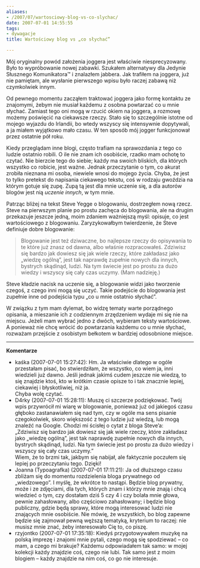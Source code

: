 ```yaml
---
aliases:
- /2007/07/wartosciowy-blog-vs-co-slychac/
date: 2007-07-01 14:55:55
tags:
- dywagacje
title: Wartościowy blog vs „co słychać”

---
```


Mój oryginalny powód założenia joggera jest właściwie niesprecyzowany. Było to
wypróbowanie nowej zabawki. Szukałem alternatywy dla Jedynie Słusznego
Komunikatora™ i znalazłem jabbera. Jak trafiłem na joggera, już nie pamiętam,
ale wysłanie pierwszego wpisu było raczej zabawą niż czymkolwiek innym.

<!--more-->

Od pewnego momentu zacząłem traktować joggera jako formę kontaktu ze
znajomymi, żebym nie musiał każdemu z osobna powtarzać co u mnie słychać.
Zamiast tego oni mogą w rzucić okiem na joggera, a rozmowę możemy poświęcić na
ciekawsze rzeczy. Stało się to szczególnie istotne od mojego wyjazdu do
Irlandii, bo wtedy wszyscy się intensywnie dopytywali, a ja miałem wyjątkowo
mało czasu. W ten sposób mój jogger funkcjonował przez ostatnie pół roku.

Kiedy przeglądam inne blogi, często trafiam na sprawozdania z tego co ludzie
ostatnio robili. O ile nie znam ich osobiście, rzadko mam ochotę to czytać.
Nie bierzcie tego do siebie; każdy ma swoich bliskich, dla których wszystko co
robicie, jest ważne. Jednak przeczytanie o tym, co akurat zrobiła nieznana mi
osoba, niewiele wnosi do mojego życia. Chyba, że jest to tylko pretekst do
napisania ciekawego tekstu, coś w rodzaju gwoździa na którym gotuje się zupę.
Zupą tą jest dla mnie uczenie się, a dla autorów blogów jest nią _uczenie
innych_, w tym mnie.

Patrząc bliżej na tekst Steve Yegge o blogowaniu, dostrzegłem nową rzecz. Steve
na pierwszym planie po prostu zachęca do blogowania, ale na drugim przekazuje
jeszcze jedną, moim zdaniem ważniejszą myśl: opisuje, co jest wartościowego
z blogowaniu. Zaryzykowałbym twierdzenie, że Steve definiuje dobre blogowanie:

> Blogowanie jest też dziwaczne, bo najlepsze rzeczy do opisywania to te które
> już znasz od dawna, albo właśnie rozpracowałeś. Zdziwisz się bardzo jak
> dowiesz się jak wiele rzeczy, które zakładasz jako „wiedzę ogólną”, jest tak
> naprawdę zupełnie nowych dla innych, bystrych skądinąd, ludzi. Na tym świecie
> jest po prostu za dużo wiedzy i wszyscy się cały czas uczymy. (Mam nadzieję.)

Steve kładzie nacisk na uczenie się, a blogowanie widzi jako tworzenie czegoś,
z czego inni mogą się uczyć. Takie podejście do blogowania jest zupełnie inne
od podejścia typu „co u mnie ostatnio słychać”.

W związku z tym mam dylemat, bo widzę tematy warte porządnego opisania, a
mieszanie ich z codziennym zrzędzeniem wydaje mi się nie na miejscu. Jeżeli
mam wybrać jedno z dwóch, wybieram teksty wartościowe. A ponieważ nie chcę
wrócić do powtarzania każdemu co u mnie słychać, rozważam przejście z
osobistym bełkotem w bardziej odosobnione miejsce.

----
**Komentarze**

* kaśka (2007-07-01 15:27:42): Hm. Ja właściwie dlatego w ogóle przestałam
  pisać, bo stwierdziłam, że wszystko, co wiem ja, inni wiedzieli już dawno.
  Jeśli jednak jakimś cudem jeszcze nie wiedzą, to się znajdzie ktoś, kto w
  krótkim czasie opisze to i tak znacznie lepiej, ciekawiej i błyskotliwiej, niż
  ja.<br /> Chyba wolę czytać.
* D4rky (2007-07-01 15:28:11): Muszę ci szczerze podziękować. Twój wpis
  przywrócił mi wiarę w blogowanie, ponieważ już od jakiegoś czasu głęboko
  zastanawiałem się nad tym, czy w ogóle ma sens pisanie czegokolwiek, skoro
  większość z tego ludzie już wiedzą, lub mogą znaleźć na Google. Chodzi mi
  ścisłej o cytat z bloga Steve&#8217;a:<br/>
  &#8222;Zdziwisz się bardzo jak dowiesz się jak wiele rzeczy, które zakładasz
  jako „wiedzę ogólną”, jest tak naprawdę zupełnie nowych dla innych, bystrych
  skądinąd, ludzi. Na tym świecie jest po prostu za dużo wiedzy i wszyscy się cały
  czas uczymy.&#8221;<br/>
  Wiem, że to brzmi tak, jakbym się nabijał, ale faktycznie poczułem się
  lepiej po przeczytaniu tego. Dzięki!
* Joanna (Typoagrafka) (2007-07-01 17:11:21): Ja od dłuższego czasu zbliżam
  się do momentu rozdzielenia bloga prywatnego od „wiedzowego”. I myślę, że
  wkrótce to nastąpi. Będzie blog prywatny, może i ze zdjęciami, dla tych,
  których znam i którzy mnie znają i chcą wiedzieć o tym, czy dostałam dziś 5
  czy 4 i czy bolała mnie głowa, pewnie zahasłowany, albo częściowo zahasłowany;
  i będzie blog publiczny, gdzie będą sprawy, które mogą interesować ludzi nie
  znających mnie osobiście. Nie mówię, że wszystkich, bo blog zapewne będzie się
  zajmował pewną węższą tematyką, kryterium to raczej: nie musisz mnie znać,
  żeby interesowało Cię to, co piszę.
* rzyjontko (2007-07-01 17:35:18): Kiedyś przygotowywałem muzykę na polską
  imprezę i znajomi mnie pytali, czego mogą się spodziewać &#8211; co mam, a
  czego mi brakuje?  Każdemu odpowiadałem tak samo: w mojej kolekcji każdy
  znajdzie coś, czego nie lubi.  Tak samo jest z moim blogiem &#8211; każdy
  znajdzie na nim coś, co go nie interesuje.
